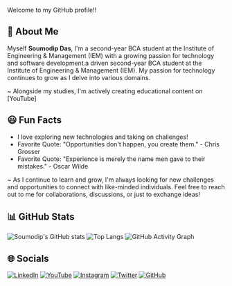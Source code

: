 Welcome to my GitHub profile!!

## 🤠 About Me

Myself **Soumodip Das**, 
I'm a second-year BCA student at the Institute of Engineering & Management (IEM) with a growing passion for technology and software development.a driven second-year BCA student at the Institute of Engineering & Management (IEM). My passion for technology continues to grow as I delve into various domains.

~ Alongside my studies, I'm actively creating educational content on [YouTube]

## 😃 Fun Facts

- I love exploring new technologies and taking on challenges!
- Favorite Quote: "Opportunities don't happen, you create them." - Chris Grosser
- Favorite Quote: "Experience is merely the name men gave to their mistakes." - Oscar Wilde

~ As I continue to learn and grow, I'm always looking for new challenges and opportunities to connect with like-minded individuals. Feel free to reach out to me for collaborations, discussions, or just to exchange ideas!

## 📊 GitHub Stats

![Soumodip's GitHub stats](https://github-readme-stats.vercel.app/api?username=itssoumodip&show_icons=true&theme=radical)
![Top Langs](https://github-readme-stats.vercel.app/api/top-langs/?username=itssoumodip&layout=compact&theme=radical)
![GitHub Activity Graph](https://activity-graph.herokuapp.com/graph?username=itssoumodip&theme=dracula)

## 🌐 Socials
[![LinkedIn](https://img.shields.io/badge/LinkedIn-0A66C2?style=for-the-badge&logo=linkedin&logoColor=white)]([https://www.linkedin.com/in/soumodip-das/](https://www.linkedin.com/in/soumodip-das-418abb270/))
[![YouTube](https://img.shields.io/badge/YouTube-FF0000?style=for-the-badge&logo=youtube&logoColor=white)](https://youtube.com/@brsoumodip)
[![Instagram](https://img.shields.io/badge/Instagram-E4405F?style=for-the-badge&logo=instagram&logoColor=white)]([https://www.instagram.com/yourusername/](https://www.instagram.com/yoursoumodip/))
[![Twitter](https://img.shields.io/badge/Twitter-1DA1F2?style=for-the-badge&logo=twitter&logoColor=white)]([https://twitter.com/yourusername](https://x.com/das_soumod76155))
[![GitHub](https://img.shields.io/badge/GitHub-171515?style=for-the-badge&logo=github&logoColor=white)](https://github.com/itssoumodip)







